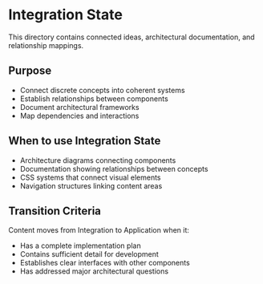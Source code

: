 # Integration State

This directory contains connected ideas, architectural documentation, and relationship mappings.

## Purpose
- Connect discrete concepts into coherent systems
- Establish relationships between components
- Document architectural frameworks
- Map dependencies and interactions

## When to use Integration State
- Architecture diagrams connecting components
- Documentation showing relationships between concepts
- CSS systems that connect visual elements
- Navigation structures linking content areas

## Transition Criteria
Content moves from Integration to Application when it:
- Has a complete implementation plan
- Contains sufficient detail for development
- Establishes clear interfaces with other components
- Has addressed major architectural questions